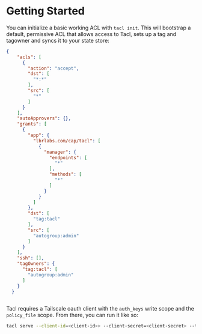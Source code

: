 # Getting Started

You can initialize a basic working ACL with `tacl init`. This will bootstrap a default, permissive ACL that allows access to Tacl, sets up a tag and tagowner and syncs it to your state store:

```json
{
    "acls": [
      {
        "action": "accept",
        "dst": [
          "*:*"
        ],
        "src": [
          "*"
        ]
      }
    ],
    "autoApprovers": {},
    "grants": [
      {
        "app": {
          "lbrlabs.com/cap/tacl": [
            {
              "manager": {
                "endpoints": [
                  "*"
                ],
                "methods": [
                  "*"
                ]
              }
            }
          ]
        },
        "dst": [
          "tag:tacl"
        ],
        "src": [
          "autogroup:admin"
        ]
      }
    ],
    "ssh": [],
    "tagOwners": {
      "tag:tacl": [
        "autogroup:admin"
      ]
    }
  }
  
```

Tacl requires a Tailscale oauth client with the `auth_keys` write scope and the `policy_file` scope. From there, you can run it like so:

```bash
tacl serve --client-id=<client-id>> --client-secret=<client-secret> --tailnet <tailnet-name>
```